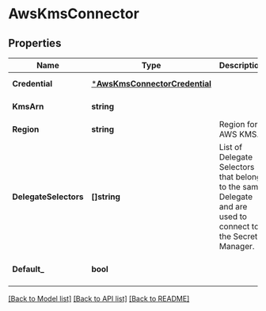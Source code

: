 # AwsKmsConnector

## Properties
Name | Type | Description | Notes
------------ | ------------- | ------------- | -------------
**Credential** | [***AwsKmsConnectorCredential**](AwsKmsConnectorCredential.md) |  | [default to null]
**KmsArn** | **string** |  | [default to null]
**Region** | **string** | Region for AWS KMS. | [default to null]
**DelegateSelectors** | **[]string** | List of Delegate Selectors that belong to the same Delegate and are used to connect to the Secret Manager. | [optional] [default to null]
**Default_** | **bool** |  | [optional] [default to null]

[[Back to Model list]](../README.md#documentation-for-models) [[Back to API list]](../README.md#documentation-for-api-endpoints) [[Back to README]](../README.md)

